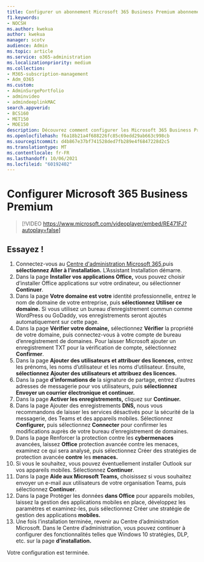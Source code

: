 ```yaml
---
title: Configurer un abonnement Microsoft 365 Business Premium abonnement
f1.keywords:
- NOCSH
ms.author: kwekua
author: kwekua
manager: scotv
audience: Admin
ms.topic: article
ms.service: o365-administration
ms.localizationpriority: medium
ms.collection:
- M365-subscription-management
- Adm_O365
ms.custom:
- AdminSurgePortfolio
- adminvideo
- admindeeplinkMAC
search.appverid:
- BCS160
- MET150
- MOE150
description: Découvrez comment configurer les Microsoft 365 Business Premium.
ms.openlocfilehash: f6a18b21a4f688226fc85c69edd29ab663c998cb
ms.sourcegitcommit: d4b867e37bf741528ded7fb289e4f6847228d2c5
ms.translationtype: MT
ms.contentlocale: fr-FR
ms.lasthandoff: 10/06/2021
ms.locfileid: "60192402"
---
```

# <a name="set-up-microsoft-365-business-premium"></a>Configurer Microsoft 365 Business Premium

> [!VIDEO https://www.microsoft.com/videoplayer/embed/RE471FJ?autoplay=false]

## <a name="try-it"></a>Essayez !

1. Connectez-vous au <a href="https://go.microsoft.com/fwlink/p/?linkid=2024339" target="_blank">Centre d'administration Microsoft 365,</a>puis **sélectionnez Aller à l’installation.** L’Assistant Installation démarre.
2.  Dans la page **Installer vos applications Office,** vous pouvez choisir d’installer Office applications sur votre ordinateur, ou sélectionner **Continuer**.
3.  Dans la page **Votre domaine est votre** identité professionnelle, entrez le nom de domaine de votre entreprise, puis **sélectionnez Utiliser ce domaine.** Si vous utilisez un bureau d’enregistrement commun comme WordPress ou GoDaddy, vos enregistrements seront ajoutés automatiquement sur cette page.
4. Dans la page  **Vérifier votre domaine,**  sélectionnez  **Vérifier** la propriété de votre domaine, puis connectez-vous à votre compte de bureau d’enregistrement de domaines. Pour laisser Microsoft ajouter un enregistrement TXT pour la vérification de compte, sélectionnez  **Confirmer**.
5. Dans la page  **Ajouter des utilisateurs et attribuer des licences,**  entrez les prénoms, les noms d’utilisateur et les noms d’utilisateur. Ensuite, **sélectionnez Ajouter des utilisateurs et attribuez des licences.**
6. Dans la page **d’informations de** la signature de partage, entrez d’autres adresses de messagerie pour vos utilisateurs, puis **sélectionnez Envoyer un courrier électronique et continuer.**
7.  Dans la page **Activer les enregistrements,** cliquez sur **Continuer.**
8.  Dans la page Ajouter des enregistrements **DNS,** nous vous recommandons de laisser les services désactivés pour la sécurité de la messagerie, des Teams et des appareils mobiles. Sélectionnez **Configurer,** puis sélectionnez **Connecter** pour confirmer les modifications auprès de votre bureau d’enregistrement de domaines.
9.  Dans la page Renforcer la protection contre les **cybermenaces** avancées, laissez **Office** protection avancée contre les menaces, examinez ce qui sera analysé, puis sélectionnez Créer des stratégies de protection avancée **contre** les **menaces.**   
10.  Si vous le souhaitez, vous pouvez éventuellement installer Outlook sur vos appareils mobiles. Sélectionnez  **Continuer**.
11. Dans la page **Aide aux Microsoft Teams,** choisissez si vous souhaitez envoyer un e-mail aux utilisateurs de votre organisation Teams, puis sélectionnez **Continuer**.
12. Dans la page Protéger les données **dans Office** pour appareils mobiles, laissez la gestion des applications mobiles en place, développez les paramètres et examinez-les, puis sélectionnez Créer une stratégie de gestion des applications **mobiles.**
13. Une fois l’installation terminée, revenir au Centre d’administration Microsoft. Dans le Centre d’administration, vous pouvez continuer à configurer des fonctionnalités telles que Windows 10 stratégies, DLP, etc. sur la page **d’installation.**

Votre configuration est terminée.